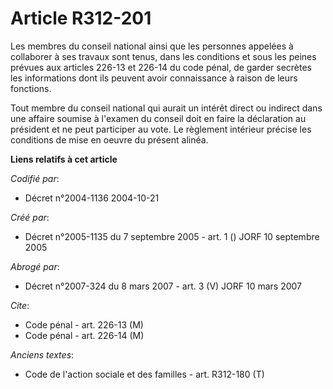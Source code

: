# Article R312-201

Les membres du conseil national ainsi que les personnes appelées à collaborer à ses travaux sont tenus, dans les conditions
et sous les peines prévues aux articles 226-13 et 226-14 du code pénal, de garder secrètes les informations dont ils peuvent
avoir connaissance à raison de leurs fonctions.

Tout membre du conseil national qui aurait un intérêt direct ou indirect dans une affaire soumise à l'examen du conseil doit
en faire la déclaration au président et ne peut participer au vote. Le règlement intérieur précise les conditions de mise en
oeuvre du présent alinéa.

**Liens relatifs à cet article**

_Codifié par_:

  - Décret n°2004-1136 2004-10-21

_Créé par_:

  - Décret n°2005-1135 du 7 septembre 2005 - art. 1 () JORF 10 septembre 2005

_Abrogé par_:

  - Décret n°2007-324 du 8 mars 2007 - art. 3 (V) JORF 10 mars 2007

_Cite_:

  - Code pénal - art. 226-13 (M)
  - Code pénal - art. 226-14 (M)

_Anciens textes_:

  - Code de l'action sociale et des familles - art. R312-180 (T)
